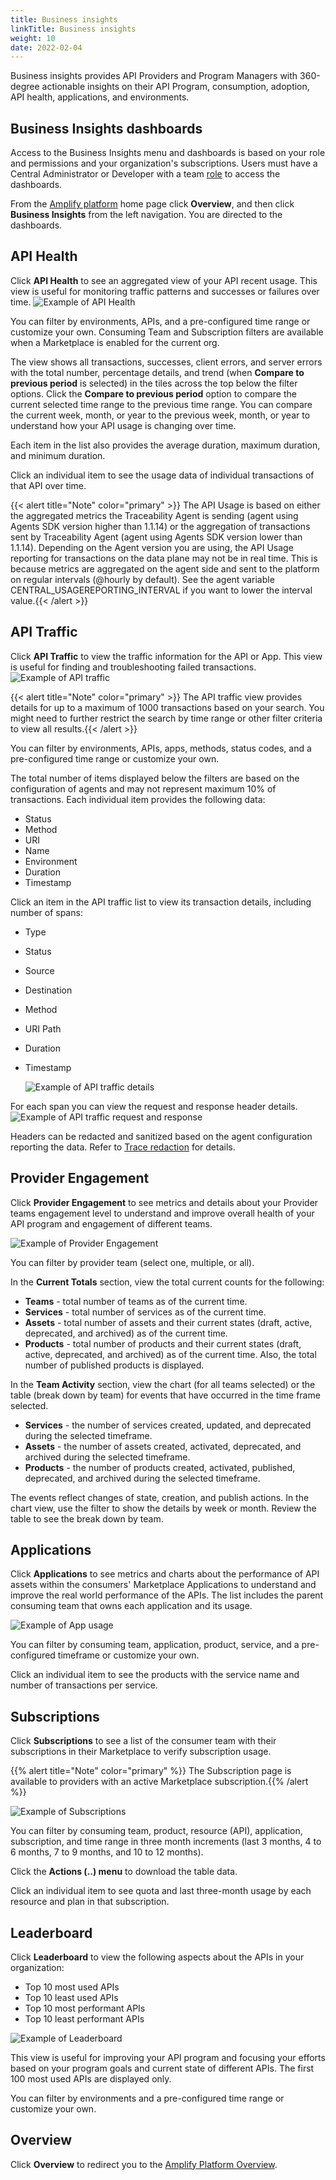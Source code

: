 ```yaml
---
title: Business insights
linkTitle: Business insights
weight: 10
date: 2022-02-04
---
```


Business insights provides API Providers and Program Managers with 360-degree actionable insights on their API Program, consumption, adoption, API health, applications, and environments.

## Business Insights dashboards

Access to the Business Insights menu and dashboards is based on your role and permissions and your organization's subscriptions. Users must have a Central Administrator or Developer with a team [role](https://docs.axway.com/bundle/platform-management/page/docs/management_guide/organizations/organization_roles_and_features/index.html#team-roles) to access the dashboards.

From the [Amplify platform](https://platform.axway.com) home page click **Overview**, and then click **Business Insights** from the left navigation. You are directed to the dashboards.

## API Health

Click **API Health** to see an aggregated view of your API recent usage. This view is useful for monitoring traffic patterns and successes or failures over time.
  ![Example of API Health](/Images/central/api_usage.png)

You can filter by environments, APIs, and a pre-configured time range or customize your own. Consuming Team and Subscription filters are available when a Marketplace is enabled for the current org.

The view shows all transactions, successes, client errors, and server errors with the total number, percentage details, and trend (when **Compare to previous period** is selected) in the tiles across the top below the filter options. Click the **Compare to previous period** option to compare the current selected time range to the previous time range. You can compare the current week, month, or year to the previous week, month, or year to understand how your API usage is changing over time.

Each item in the list also provides the average duration, maximum duration, and minimum duration.

Click an individual item to see the usage data of individual transactions of that API over time.

{{< alert title="Note" color="primary" >}} The API Usage is based on either the aggregated metrics the Traceability Agent is sending (agent using Agents SDK version higher than 1.1.14) or the aggregation of transactions sent by Traceability Agent (agent using Agents SDK version lower than 1.1.14).
Depending on the Agent version you are using, the API Usage reporting for transactions on the data plane may not be in real time. This is because metrics are aggregated on the agent side and sent to the platform on regular intervals (@hourly by default).
See the agent variable CENTRAL_USAGEREPORTING_INTERVAL if you want to lower the interval value.{{< /alert >}}

## API Traffic

Click **API Traffic** to view the traffic information for the API or App. This view is useful for finding and troubleshooting failed transactions.
  ![Example of API traffic](/Images/central/api_traffic.png)

{{< alert title="Note" color="primary" >}} The API traffic view provides details for up to a maximum of 1000 transactions based on your search. You might need to further restrict the search by time range or other filter criteria to view all results.{{< /alert >}}

You can filter by environments, APIs, apps, methods, status codes, and a pre-configured time range or customize your own.

The total number of items displayed below the filters are based on the configuration of agents and may not represent maximum 10% of transactions. Each individual item provides the following data:

* Status
* Method
* URI
* Name
* Environment
* Duration
* Timestamp

Click an item in the API traffic list to view its transaction details, including number of spans:

* Type
* Status
* Source
* Destination
* Method
* URI Path
* Duration
* Timestamp

  ![Example of API traffic details](/Images/central/api_traffic_details.png)

 For each span you can view the request and response header details.
  ![Example of API traffic request and response](/Images/central/api_traffic_request_response.png)

 Headers can be redacted and sanitized based on the agent configuration reporting the data. Refer to [Trace redaction](/docs/connect_manage_environ/connected_agent_common_reference/trace_redaction/) for details.

## Provider Engagement

Click **Provider Engagement** to see metrics and details about your Provider teams engagement level to understand and improve overall health of your API program and engagement of different teams.

![Example of Provider Engagement](/Images/central/provider_engagement.png)

You can filter by provider team (select one, multiple, or all).

In the **Current Totals** section, view the total current counts for the following:

* **Teams** - total number of teams as of the current time.
* **Services** - total number of services as of the current time.
* **Assets** - total number of assets and their current states (draft, active, deprecated, and archived) as of the current time.
* **Products** - total number of products and their current states (draft, active, deprecated, and archived) as of the current time. Also, the total number of published products is displayed.

In the **Team Activity** section, view the chart (for all teams selected) or the table (break down by team) for events that have occurred in the time frame selected.

* **Services** - the number of services created, updated, and deprecated during the selected timeframe.
* **Assets** - the number of assets created, activated, deprecated, and archived during the selected timeframe.
* **Products** - the number of products created, activated, published, deprecated, and archived during the selected timeframe.

The events reflect changes of state, creation, and publish actions. In the chart view, use the filter to show the details by week or month. Review the table to see the break down by team.

## Applications

Click **Applications** to see metrics and charts about the performance of API assets within the consumers' Marketplace Applications to understand and improve the real world performance of the APIs. The list includes the parent consuming team that owns each application and its usage.

  ![Example of App usage](/Images/central/app_usage.png)

You can filter by consuming team, application, product, service, and a pre-configured timeframe or customize your own.

Click an individual item to see the products with the service name and number of transactions per service.

## Subscriptions

Click **Subscriptions** to see a list of the consumer team with their subscriptions in their Marketplace to verify subscription usage.

{{% alert title="Note" color="primary" %}} The Subscription page is available to providers with an active Marketplace subscription.{{% /alert %}}

![Example of Subscriptions](/Images/central/subscriptions.png)

You can filter by consuming team, product, resource (API), application, subscription, and time range in three month increments (last 3 months, 4 to 6 months, 7 to 9 months, and 10 to 12 months).

Click the **Actions (..) menu** to download the table data.

Click an individual item to see quota and last three-month usage by each resource and plan in that subscription.

## Leaderboard

Click **Leaderboard** to view the following aspects about the APIs in your organization:

* Top 10 most used APIs
* Top 10 least used APIs
* Top 10 most performant APIs
* Top 10 least performant APIs

![Example of Leaderboard](/Images/central/leaderboard.png)

This view is useful for improving your API program and focusing your efforts based on your program goals and current state of different APIs. The first 100 most used APIs are displayed only.  

You can filter by environments and a pre-configured time range or customize your own.

## Overview

Click **Overview** to redirect you to the [Amplify Platform Overview](https://docs.axway.com/bundle/platform-management/page/docs/management_guide/overview/index.html).
